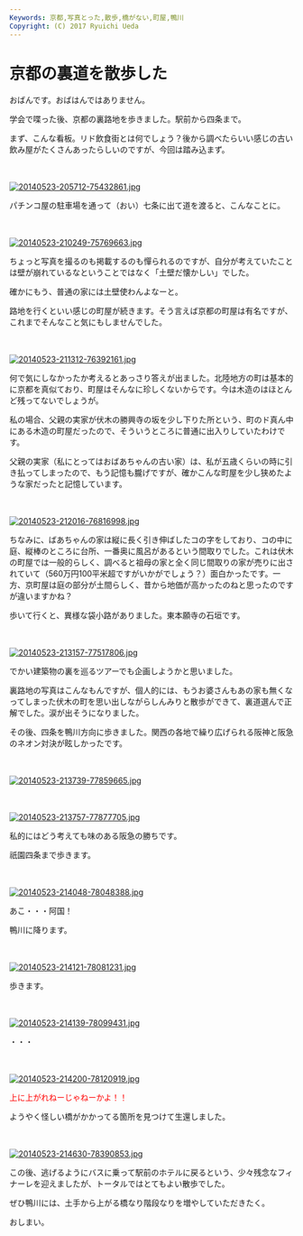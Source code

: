 ```yaml
---
Keywords: 京都,写真とった,散歩,橋がない,町屋,鴨川
Copyright: (C) 2017 Ryuichi Ueda
---
```


# 京都の裏道を散歩した
おばんです。おばはんではありません。

学会で喋った後、京都の裏路地を歩きました。駅前から四条まで。

まず、こんな看板。リド飲食街とは何でしょう？後から調べたらいい感じの古い飲み屋がたくさんあったらしいのですが、今回は踏み込まず。

<!--more-->

<br /><br /><a href="20140523-205712-75432861.jpg"><img src="20140523-205712-75432861.jpg" alt="20140523-205712-75432861.jpg" class="alignnone size-full" /></a>

パチンコ屋の駐車場を通って（おい）七条に出て道を渡ると、こんなことに。

<br /><br /><a href="20140523-210249-75769663.jpg"><img src="20140523-210249-75769663.jpg" alt="20140523-210249-75769663.jpg" class="alignnone size-full" /></a>

ちょっと写真を撮るのも掲載するのも憚られるのですが、自分が考えていたことは壁が崩れているなということではなく「土壁だ懐かしい」でした。

確かにもう、普通の家には土壁使わんよなーと。

路地を行くといい感じの町屋が続きます。そう言えば京都の町屋は有名ですが、これまでそんなこと気にもしませんでした。

<br /><br /><a href="20140523-211312-76392161.jpg"><img src="20140523-211312-76392161.jpg" alt="20140523-211312-76392161.jpg" class="alignnone size-full" /></a>


何で気にしなかったか考えるとあっさり答えが出ました。北陸地方の町は基本的に京都を真似ており、町屋はそんなに珍しくないからです。今は木造のはほとんど残ってないでしょうが。

私の場合、父親の実家が伏木の勝興寺の坂を少し下りた所という、町のド真ん中にある木造の町屋だったので、そういうところに普通に出入りしていたわけです。

父親の実家（私にとってはおばあちゃんの古い家）は、私が五歳くらいの時に引き払ってしまったので、もう記憶も朧げですが、確かこんな町屋を少し狭めたような家だったと記憶しています。

<br /><br /><a href="20140523-212016-76816998.jpg"><img src="20140523-212016-76816998.jpg" alt="20140523-212016-76816998.jpg" class="alignnone size-full" /></a>

ちなみに、ばあちゃんの家は縦に長く引き伸ばしたコの字をしており、コの中に庭、縦棒のところに台所、一番奥に風呂があるという間取りでした。これは伏木の町屋では一般的らしく、調べると祖母の家と全く同じ間取りの家が売りに出されていて（560万円100平米超ですがいかがでしょう？）面白かったです。一方、京町屋は庭の部分が土間らしく、昔から地価が高かったのねと思ったのですが違いますかね？

歩いて行くと、異様な袋小路がありました。東本願寺の石垣です。

<br /><br /><a href="20140523-213157-77517806.jpg"><img src="20140523-213157-77517806.jpg" alt="20140523-213157-77517806.jpg" class="alignnone size-full" /></a>

でかい建築物の裏を巡るツアーでも企画しようかと思いました。

裏路地の写真はこんなもんですが、個人的には、もうお婆さんもあの家も無くなってしまった伏木の町を思い出しながらしんみりと散歩ができて、裏道選んで正解でした。涙が出そうになりました。

その後、四条を鴨川方向に歩きました。関西の各地で繰り広げられる阪神と阪急のネオン対決が眩しかったです。


<br /><br /><a href="20140523-213739-77859665.jpg"><img src="20140523-213739-77859665.jpg" alt="20140523-213739-77859665.jpg" class="alignnone size-full" /></a>

<br /><br /><a href="20140523-213757-77877705.jpg"><img src="20140523-213757-77877705.jpg" alt="20140523-213757-77877705.jpg" class="alignnone size-full" /></a>

私的にはどう考えても味のある阪急の勝ちです。

祇園四条まで歩きます。

<br /><br /><a href="20140523-214048-78048388.jpg"><img src="20140523-214048-78048388.jpg" alt="20140523-214048-78048388.jpg" class="alignnone size-full" /></a>

あこ・・・阿国！


鴨川に降ります。

<br /><br /><a href="20140523-214121-78081231.jpg"><img src="20140523-214121-78081231.jpg" alt="20140523-214121-78081231.jpg" class="alignnone size-full" /></a>

歩きます。

<br /><br /><a href="20140523-214139-78099431.jpg"><img src="20140523-214139-78099431.jpg" alt="20140523-214139-78099431.jpg" class="alignnone size-full" /></a>

・・・

<br /><br /><a href="20140523-214200-78120919.jpg"><img src="20140523-214200-78120919.jpg" alt="20140523-214200-78120919.jpg" class="alignnone size-full" /></a>

<span style="color:red">上に上がれねーじゃねーかよ！！</span>

ようやく怪しい橋がかかってる箇所を見つけて生還しました。


<br /><br /><a href="20140523-214630-78390853.jpg"><img src="20140523-214630-78390853.jpg" alt="20140523-214630-78390853.jpg" class="alignnone size-full" /></a>

この後、逃げるようにバスに乗って駅前のホテルに戻るという、少々残念なフィナーレを迎えましたが、トータルではとてもよい散歩でした。

ぜひ鴨川には、土手から上がる橋なり階段なりを増やしていただきたく。


おしまい。
